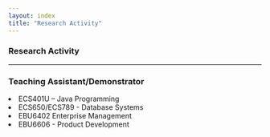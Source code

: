 ```yaml
---
layout: index
title: "Research Activity"
---
```

<h3>Research Activity</h3>



<hr>
<h3>Teaching Assistant/Demonstrator</h3>
<li>	
ECS401U – Java Programming</li>
<li>ECS650/ECS789 - Database Systems</li>
<li>EBU6402 Enterprise Management</li>
<li>EBU6606 - Product Development</li>
